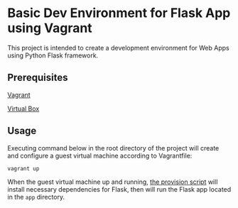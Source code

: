 # Basic Dev Environment for Flask App using Vagrant

This project is intended to create a development environment for Web Apps using Python Flask framework.

## Prerequisites
[Vagrant](https://www.vagrantup.com/downloads.html)

[Virtual Box](https://www.virtualbox.org/wiki/Downloads)

## Usage


Executing command below in the root directory of the project will create and configure a guest virtual machine according to Vagrantfile:
```
vagrant up
```

When the guest virtual machine up and running, [the provision script](https://github.com/erolkeskiner/vagrant-playground/blob/master/deploy/bootstrap.sh) will install necessary dependencies for Flask, then will run the Flask app located in the `app` directory.
